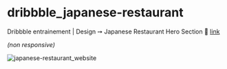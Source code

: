# dribbble_japanese-restaurant
Dribbble entrainement | Design ➙ Japanese Restaurant Hero Section   🔗 [link](https://dribbble.com/shots/15132015-Japanese-Restaurant-Hero-Section-Concept)

*(non responsive)*
<br>

![japanese-restaurant_website](https://user-images.githubusercontent.com/125449478/219337850-de24f216-4360-4e7f-8d89-aafcae83fb5c.png)
